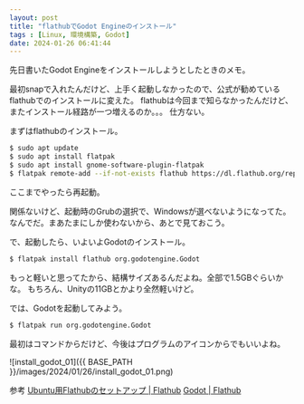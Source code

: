 ```yaml
---
layout: post
title: "flathubでGodot Engineのインストール"
tags : [Linux, 環境構築, Godot]
date: 2024-01-26 06:41:44
---
```


先日書いたGodot Engineをインストールしようとしたときのメモ。

最初snapで入れたんだけど、上手く起動しなかったので、公式が勧めているflathubでのインストールに変えた。
flathubは今回まで知らなかったんだけど、またインストール経路が一つ増えるのか。。。
仕方ない。

まずはflathubのインストール。


```bash
$ sudo apt update
$ sudo apt install flatpak
$ sudo apt install gnome-software-plugin-flatpak
$ flatpak remote-add --if-not-exists flathub https://dl.flathub.org/repo/flathub.flatpakrepo
```

ここまでやったら再起動。

関係ないけど、起動時のGrubの選択で、Windowsが選べないようになってた。
なんでだ。まあたまにしか使わないから、あとで見ておこう。


で、起動したら、いよいよGodotのインストール。


```bash
$ flatpak install flathub org.godotengine.Godot
```

もっと軽いと思ってたから、結構サイズあるんだよね。全部で1.5GBぐらいかな。
もちろん、Unityの11GBとかより全然軽いけど。


では、Godotを起動してみよう。

```bash
$ flatpak run org.godotengine.Godot
```

最初はコマンドからだけど、今後はプログラムのアイコンからでもいいよね。


![install_godot_01]({{ BASE_PATH }}/images/2024/01/26/install_godot_01.png)





参考
[Ubuntu用Flathubのセットアップ &#124; Flathub](https://flathub.org/ja/setup/Ubuntu)
[Godot &#124; Flathub](https://flathub.org/ja/apps/org.godotengine.Godot)



